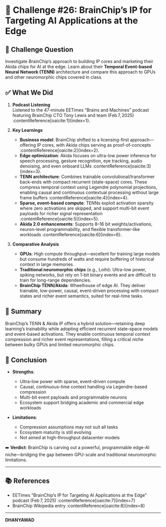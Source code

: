 # 🧠 Challenge #26: BrainChip’s IP for Targeting AI Applications at the Edge

## 🎯 Challenge Question
Investigate BrainChip’s approach to building IP cores and marketing their Akida chips for AI at the edge. Learn about their **Temporal Event‑based Neural Network (TENN)** architecture and compare this approach to GPUs and other neuromorphic chips covered in class.

## ✅ What We Did
1. **Podcast Listening**  
   Listened to the 47‑minute EETimes “Brains and Machines” podcast featuring BrainChip CTO Tony Lewis and team (Feb 7, 2025) :contentReference[oaicite:1]{index=1}.

2. **Key Learnings**  
   - **Business model**: BrainChip shifted to a licensing-first approach—offering IP cores, with Akida chips serving as proof-of-concepts :contentReference[oaicite:2]{index=2}.  
   - **Edge optimization**: Akida focuses on ultra-low power inference for speech processing, gesture recognition, eye tracking, audio denoising, and even onboard LLMs :contentReference[oaicite:3]{index=3}.  
   - **TENN architecture**: Combines trainable convolutional/transformer back-ends with compact recurrent (state-space) cores. These compress temporal context using Legendre polynomial projections, enabling causal and continuous contextual processing without large frame buffers :contentReference[oaicite:4]{index=4}.  
   - **Sparse, event-based compute**: TENNs exploit activation sparsity where zero activations are skipped, and support multi-bit event payloads for richer signal representation :contentReference[oaicite:5]{index=5}.  
   - **Akida 2.0 enhancements**: Supports 8–16 bit weights/activations, neuron-level programmability, and flexible transformer-like workloads :contentReference[oaicite:6]{index=6}.

3. **Comparative Analysis**
   - **GPUs**: High compute throughput—excellent for training large models but consume hundreds of watts and require buffering of historical context in large memories.
   - **Traditional neuromorphic chips** (e.g., Loihi): Ultra-low power, spiking networks, but rely on 1-bit binary events and are difficult to train for long-range dependencies.
   - **BrainChip TENN/Akida**: Wheelhouse of edge AI. They deliver trainable, low-power, causal, event-driven processing with compact states and richer event semantics, suited for real-time tasks.

## 📝 Summary
BrainChip’s TENN & Akida IP offers a hybrid solution—retaining deep learning’s trainability while adopting efficient recurrent state-space models and event-based activations. They enable continuous temporal context compression and richer event representations, filling a critical niche between bulky GPUs and limited neuromorphic chips.

## 📌 Conclusion
- **Strengths**:
  - Ultra-low power with sparse, event-driven compute  
  - Causal, continuous-time context handling via Legendre-based compression  
  - Multi-bit event payloads and programmable neurons  
  - Ecosystem support bridging academic and commercial edge workloads

- **Limitations**:
  - Compression assumptions may not suit all tasks  
  - Ecosystem maturity is still evolving  
  - Not aimed at high-throughput datacenter models

➡️ **Verdict**: BrainChip is carving out a powerful, programmable edge-AI niche—bridging the gap between GPU-scale and traditional neuromorphic limitations.

---

## 📚 References
- EETimes “BrainChip’s IP for Targeting AI Applications at the Edge” podcast (Feb 7, 2025) :contentReference[oaicite:7]{index=7}  
- BrainChip Wikipedia entry :contentReference[oaicite:8]{index=8}

---

**DHANYAWAD**
